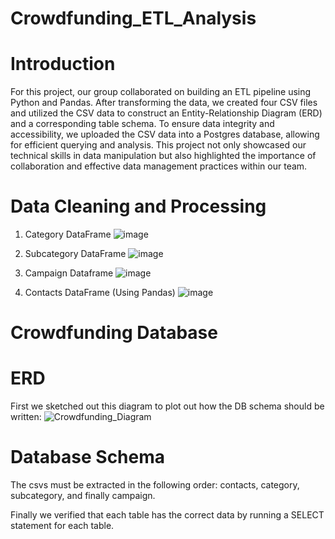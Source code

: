 # Crowdfunding_ETL_Analysis
# Introduction
For this project, our group collaborated on building an ETL pipeline using Python and Pandas. After transforming the data, we created four CSV files  and utilized the CSV data to construct an Entity-Relationship Diagram (ERD) and a corresponding table schema. To ensure data integrity and accessibility, we uploaded the CSV data into a Postgres database, allowing for efficient querying and analysis. This project not only showcased our technical skills in data manipulation but also highlighted the importance of collaboration and effective data management practices within our team.

# Data Cleaning and Processing 
1. Category DataFrame
![image](https://github.com/sarah-the-data-gal/crowdfunding_ETL_analysis/assets/159848624/dc00563a-323c-47f2-ae21-dc05b3f5601b)

2. Subcategory DataFrame
![image](https://github.com/sarah-the-data-gal/crowdfunding_ETL_analysis/assets/159848624/f083e3ea-0c79-4e9c-9d85-93a9b14585c7)

3. Campaign Dataframe
![image](https://github.com/sarah-the-data-gal/crowdfunding_ETL_analysis/assets/159848624/7df005ab-07d1-40b7-bd8a-b5b9af3138bc)

4. Contacts DataFrame (Using Pandas)
![image](https://github.com/sarah-the-data-gal/crowdfunding_ETL_analysis/assets/159848624/07ecab4b-be07-403e-b071-fcbca52ab037)



# Crowdfunding Database 
# ERD
First we sketched out this diagram to plot out how the DB schema should be written:
![Crowdfunding_Diagram](https://github.com/sarah-the-data-gal/crowdfunding_ETL_analysis/assets/159952161/5ec45d28-eed1-4a90-8025-d9923789a734)


# Database Schema 
The csvs must be extracted in the following order: contacts, category, subcategory, and finally campaign. 

Finally we verified that each table has the correct data by running a SELECT statement for each table. 

